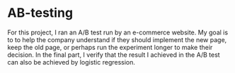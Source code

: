 # AB-testing
For this project, I ran an A/B test run by an e-commerce website. My goal is to to help the company understand if they should implement the new page, keep the old page, or perhaps run the experiment longer to make their decision. In the final part, I verify that the result I achieved in the A/B test can also be achieved by logistic regression.
